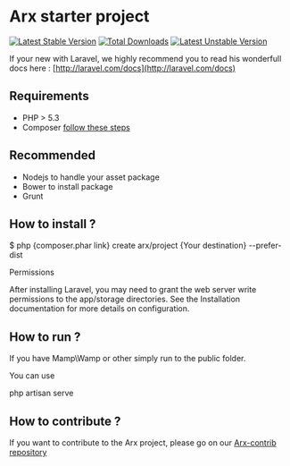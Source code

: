 # Arx starter project

[![Latest Stable Version](https://poser.pugx.org/arx/core/v/stable.png)](https://packagist.org/packages/arx/core) [![Total Downloads](https://poser.pugx.org/arx/core/downloads.png)](https://packagist.org/packages/arx/core) [![Latest Unstable Version](https://poser.pugx.org/arx/core/v/unstable.png)](https://packagist.org/packages/arx/core)

If your new with Laravel, we highly recommend you to read his wonderfull docs here : [http://laravel.com/docs](http://laravel.com/docs)

## Requirements

- PHP > 5.3
- Composer [follow these steps](http://getcomposer.org/doc/00-intro.md)

## Recommended

 - Nodejs to handle your asset package
 - Bower to install package
 - Grunt

## How to install ?

$ php {composer.phar link} create arx/project {Your destination} --prefer-dist

Permissions

After installing Laravel, you may need to grant the web server write permissions to the app/storage directories. See the Installation documentation for more details on configuration.

## How to run ?

If you have Mamp\Wamp or other simply run to the public folder.

You can use

php artisan serve


## How to contribute ?

If you want to contribute to the Arx project, please go on our [Arx-contrib repository](https://github.com/cherrylabs/arx-contrib)


